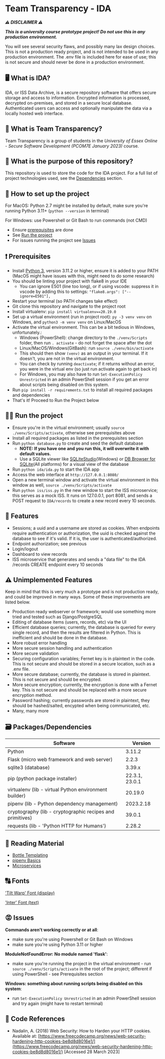 # Team Transparency - IDA

***⚠️ DISCLAIMER ⚠️***

***This is a university course prototype project! Do not use this in any production environment.***

You will see several security flaws, and possibly many lax design choices. This is not a production ready project, and is not intended to be used in any production environment. The .env file is included here for ease of use; this is not secure and should never be done in a production environment.

## 🖥️ What is IDA?

IDA, or ISS Data Archive, is a secure repository software that offers secure storage and access to information. Encrypted information is processed, decrypted on-premises, and stored in a secure local database. Authenticated users can access and optionally manipulate the data via a locally hosted web interface.

## 🤝 What is Team Transparency?

Team Transparency is a group of students in the _University of Essex Online - Secure Software Development (PCOM7E January 2023)_ course.

## 👋 What is the purpose of this repository?

This repository is used to store the code for the IDA project. For a full list of project technologies used, see the [Dependencies](#🗃️dependencies) section.

## 🤔 How to set up the project

For MacOS: Python 2.7 might be installed by default, make sure you're running Python 3.11+ (`python --version` in terminal)

For Windows: use Powershell or Git Bash to run commands (not CMD)

- Ensure [prerequisites](#❗prerequisites) are done
- See [Run the project](#🏃‍♂️run-the-project)
- For issues running the project see [Issues](#😡issues)

## ❗ Prerequisites

- Install [Python 3](https://www.python.org/downloads/), version 3.11.2 or higher, ensure it is added to your PATH (MacOS might have issues with this, might need to do some research)
- You should be linting your project with flake8 in your IDE
  - You can ignore E501 (line too long), or if using vscode: suppress it in vscode by adding this to settings: `"flake8.args": ["--ignore=E501"],`
- Restart your terminal (so PATH changes take effect)
- Git clone this repository and navigate to the project root
- Install virtualenv: `pip install virtualenv==20.19.0`
- Set up a virtual environment (run in project root): `py -3 venv venv` on Windows, and `python3 -m venv venv` on Linux/MacOS
- Activate the virtual environment. This can be a bit tedious in Windows, unfortunately.:
  - Windows (PowerShell): change directory to the `./venv/Scripts` folder, then run `. activate` - do not forget the space after the dot
  - Linux/MacOS/Windows(GitBash): run `source ./venv/bin/activate`
  - This should then show `(venv)` as an output in your terminal. If it doesn't, you are not in the virtual environment.
  - You can check by running `deactivate`; if it returns without an error, you were in the virtual env (so just run activate again to get back in)
  - For Windows, you may also have to run `Set-ExecutionPolicy Unrestricted` in an admin PowerShell session if you get an error about scripts being disabled on this system.
- Run `pip install -r requirements.txt` to install all required packages and dependencies
- That's it! Proceed to Run the Project below

## 🏃‍♂️ Run the project

- Ensure you're in the virtual environment; usually `source ./venv/Scripts/activate`, otherwise see prerequisites above
- Install all required packages as listed in the prerequisites section
- Run `python database.py` to create and seed the default database
  - **NOTE: If you have one and you run this, it will overwrite it with default values.**
  - Use a SQLite viewer like [SQLiteStudio](https://sqlitestudio.pl/)(Windows) or [DB Browser for SQLite](https://sqlitebrowser.org/)(All platforms) for a visual view of the database
- Run `python ida/ida.py` to start the IDA app
- Access the web interface at `http://127.0.0.1:8080/`
- Open a new terminal window and activate the virtual environment in this window as well, `source ./venv/Scripts/activate`
- Run `python iss/iss.py` in the new window to start the ISS microservice; this serves as a mock ISS. It runs on 127.0.0.1, port 8081, and sends a POST request to `IDA/records` to create a new record every 10 seconds.

## 👀 Features

- Sessions; a uuid and a username are stored as cookies. When endpoints require authentication or authorization, the uuid is checked against the database to see if it's valid. If it is, the user is authenticated/authorized.
- Endpoint authorization; see previous
- Login/logout
- Dashboard to view records
- ISS microservice that generates and sends a "data file" to the IDA /records CREATE endpoint every 10 seconds

## ⚠️ Unimplemented Features

Keep in mind that this is very much a prototype and is not production ready, and could be improved in many ways. Some of these improvements are listed below.

- Production ready webserver or framework; would use something more tried and tested such as Django/PostgreSQL
- Editing of database items (users, records, etc) via the UI
- Efficient database queries; currently, the database is queried for every single record, and then the results are filtered in Python. This is inefficient and should be done in the database.
- More robust error handling
- More secure session handling and authentication
- More secure validation
- Securing configuration variables; Fernet key is in plaintext in the code. This is not secure and should be stored in a secure location, such as a .env file.
- More secure database; currently, the database is stored in plaintext. This is not secure and should be encrypted.
- More secure encryption; currently, the encryption is done with a Fernet key. This is not secure and should be replaced with a more secure encryption method.
- Password hashing; currently passwords are stored in plaintext, they should be hashed/salted, encypted when being communicated, etc.
- Many, many more

## 🗃️ Packages/Dependencies

| Software                                                  | Version        |
| --------------------------------------------------------- | -------------- |
| Python                                                    | 3.11.2         |
| Flask (micro web framework and web server)               | 2.2.3        |
| sqlite3 (database)                                        | 3.39.x         |
| pip (python package installer)                            | 22.3.1, 23.0.1 |
| virtualenv (lib - virtual Python environment builder)     | 20.19.0        |
| pipenv (lib - Python dependency management)               | 2023.2.18      |
| cryptography (lib - cryptographic recipes and primitives) | 39.0.1         |
| requests (lib - 'Python HTTP for Humans')                 | 2.28.2         |

## 📖 Reading Material

- [Bottle Templating](https://bottlepy.org/docs/stable/stpl.html)
- [pipenv Basics](https://pipenv-fork.readthedocs.io/en/latest/basics.html)
- [Microservices](https://microservices.io/)

## 🔠 Fonts

['Tilt Warp' Font (display)](https://fonts.google.com/specimen/Tilt+Warp)

['Inter' Font (text)](https://fonts.google.com/specimen/Inter)

## 😡 Issues

**Commands aren't working correctly or at all**:

- make sure you're using Powershell or Git Bash on Windows
- make sure you're using Python 3.11 or higher

**ModuleNotFoundError: No module named 'flask'**:

- make sure you're running the project in the virtual environment - run `source ./venv/Scripts/activate` in the root of the project; different if using PowerShell - see Prerequisites section

**Windows: something about running scripts being disabled on this system**:

- run `Set-ExecutionPolicy Unrestricted` in an admin PowerShell session and try again (might have to restart terminal)



## 📝 Code References

- Nadalin, A. (2018) Web Security: How to Harden your HTTP cookies. Available at: [https://www.freecodecamp.org/news/web-security-hardening-http-cookies-be8d8d8016e1/](https://www.freecodecamp.org/news/web-security-hardening-http-cookies-be8d8d8016e1/) [Accessed 28 March 2023]

